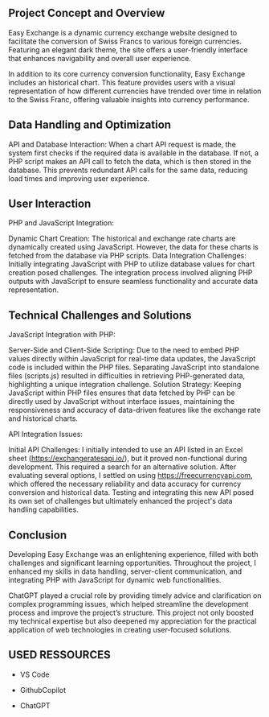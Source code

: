 
## Project Concept and Overview

Easy Exchange is a dynamic currency exchange website designed to facilitate the conversion of Swiss Francs to various foreign currencies. Featuring an elegant dark theme, the site offers a user-friendly interface that enhances navigability and overall user experience.

In addition to its core currency conversion functionality, Easy Exchange includes an historical chart. This feature provides users with a visual representation of how different currencies have trended over time in relation to the Swiss Franc, offering valuable insights into currency performance.

 ## Data Handling and Optimization

API and Database Interaction: When a chart API request is made, the system first checks if the required data is available in the database. If not, a PHP script makes an API call to fetch the data, which is then stored in the database. This prevents redundant API calls for the same data, reducing load times and improving user experience.

## User Interaction
PHP and JavaScript Integration:

Dynamic Chart Creation: The historical and exchange rate charts are dynamically created using JavaScript. However, the data for these charts is fetched from the database via PHP scripts.
Data Integration Challenges: Initially integrating JavaScript with PHP to utilize database values for chart creation posed challenges. The integration process involved aligning PHP outputs with JavaScript to ensure seamless functionality and accurate data representation.

## Technical Challenges and Solutions
JavaScript Integration with PHP:

Server-Side and Client-Side Scripting: Due to the need to embed PHP values directly within JavaScript for real-time data updates, the JavaScript code is included within the PHP files. Separating JavaScript into standalone files (scripts.js) resulted in difficulties in retrieving PHP-generated data, highlighting a unique integration challenge.
Solution Strategy: Keeping JavaScript within PHP files ensures that data fetched by PHP can be directly used by JavaScript without interface issues, maintaining the responsiveness and accuracy of data-driven features like the exchange rate and historical charts.

API Integration Issues:

Initial API Challenges: I initially intended to use an API listed in an Excel sheet (https://exchangeratesapi.io/), but it proved non-functional during development. This required a search for an alternative solution. After evaluating several options, I settled on using https://freecurrencyapi.com, which offered the necessary reliability and data accuracy for currency conversion and historical data. Testing and integrating this new API posed its own set of challenges but ultimately enhanced the project's data handling capabilities.

## Conclusion
Developing Easy Exchange was an enlightening experience, filled with both challenges and significant learning opportunities. Throughout the project, I enhanced my skills in data handling, server-client communication, and integrating PHP with JavaScript for dynamic web functionalities.

ChatGPT played a crucial role by providing timely advice and clarification on complex programming issues, which helped streamline the development process and improve the project’s structure. This project not only boosted my technical expertise but also deepened my appreciation for the practical application of web technologies in creating user-focused solutions.

## USED RESSOURCES

- VS Code

- GithubCopilot

- ChatGPT 